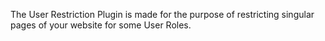 The User Restriction Plugin is made for the purpose of restricting
singular pages of your website for some User Roles.
